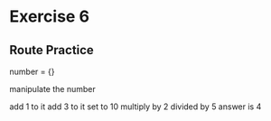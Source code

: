 # Exercise 6

## Route Practice

number = {}

manipulate the number

add 1 to it
add 3 to it
set to 10
multiply by 2
divided by 5
answer is 4